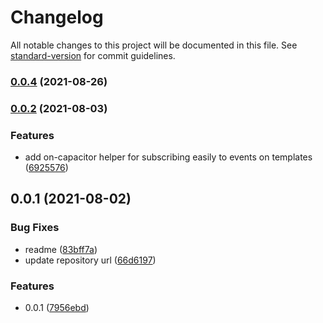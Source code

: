 # Changelog

All notable changes to this project will be documented in this file. See [standard-version](https://github.com/conventional-changelog/standard-version) for commit guidelines.

### [0.0.4](https://github.com/bengala-tech/ember-capacitor-events/compare/v0.0.2...v0.0.4) (2021-08-26)

### [0.0.2](https://github.com/bengala-tech/ember-capacitor-events/compare/v0.0.1...v0.0.2) (2021-08-03)


### Features

* add on-capacitor helper for subscribing easily to events on templates ([6925576](https://github.com/bengala-tech/ember-capacitor-events/commit/6925576d34655d1a6571bdeb039984b3d581975b))

## 0.0.1 (2021-08-02)


### Bug Fixes

* readme ([83bff7a](https://github.com/bengala-tech/ember-capacitor-events/commit/83bff7a55f8776c567c76f718223c50f06512fcb))
* update repository url ([66d6197](https://github.com/bengala-tech/ember-capacitor-events/commit/66d61976090fcf4072da4cca9a19c31d2126ada9))


### Features

* 0.0.1 ([7956ebd](https://github.com/bengala-tech/ember-capacitor-events/commit/7956ebd7ce55f7b6590ac2982edcbc64337c00d9))
